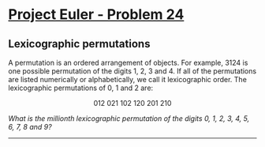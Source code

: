 [Project Euler - Problem 24](https://projecteuler.net/problem=24)
======

Lexicographic permutations
------

A permutation is an ordered arrangement of objects. For example, 3124 is one
possible permutation of the digits 1, 2, 3 and 4. If all of the permutations are
listed numerically or alphabetically, we call it lexicographic order. The
lexicographic permutations of 0, 1 and 2 are:


<p align="center">
    012   021   102   120   201   210
</p>

*What is the millionth lexicographic permutation of the digits 0, 1, 2, 3, 4, 5,
6, 7, 8 and 9?*

-----

